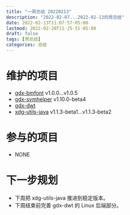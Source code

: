 ```yaml
---
title: "一周总结 20220213"
description: "2022-02-07...2022-02-13的周总结"
date: 2022-02-13T11:07:57-05:00
lastmod: 2022-02-20T11-25-51-05:00
draft: false
tags: [周总结]
categories: 总结
---
```


# 维护的项目

- [gdx-bmfont](https://github.com/anyicomplex/gdx-bmfont) v1.0.0...v1.0.5  
- [gdx-svmhelper](https://github.com/anyicomplex/gdx-svmhelper) v1.10.0-beta4  
- [gdx-dwt](https://github.com/anyicomplex/gdx-dwt)  
- [xdg-utils-java](https://github.com/anyicomplex/xdg-utils-java) v1.1.3-beta1...v1.1.3-beta2

# 参与的项目

- NONE

# 下一步规划

- 下周把 xdg-utils-java 推进到稳定版本。
- 下周结束前完善 gdx-dwt 的 Linux 后端部分。